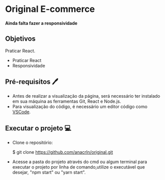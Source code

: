 # Original E-commerce

#### Ainda falta fazer a responsividade

## Objetivos 

Praticar React.
<ul>
  <li>Praticar React</li>
  <li>Responsividade</li>
</ul>

## Pré-requisitos 🖊️

- Antes de realizar a visualização da página, será necessário ter instalado em sua máquina as ferramentas Git, React e Node.js.
- Para visualização do código, é necessário um editor código como <a href="https://code.visualstudio.com/">VSCode</a>.

## Executar o projeto 💻

- Clone o repositório: <br>
  
  $ git clone <https://github.com/anacrln/original.git>
  
- Acesse a pasta do projeto através do cmd ou algum terminal para executar o projeto por linha de comando,utilize o executável que desejar, "npm start" ou "yarn start".
  
  
